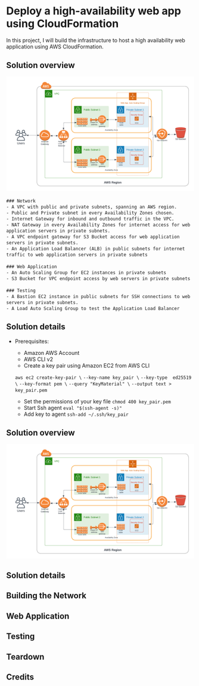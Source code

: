 # Deploy a high-availability web app using CloudFormation
In this project, I will build the infrastructure to host a high availability web application using AWS CloudFormation.
## Solution overview

![AWS Architecture diagram](/docs/images/cfn_arch.png)

    ### Network
    - A VPC with public and private subnets, spanning an AWS region.
    - Public and Private subnet in every Availability Zones chosen. 
    - Internet Gateway for inbound and outbound traffic in the VPC.
    - NAT Gateway in every Availability Zones for internet access for web application servers in private subnets.
    - A VPC endpoint gateway for S3 Bucket access for web application servers in private subnets.
    - An Application Load Balancer (ALB) in public subnets for internet traffic to web application servers in private subnets

    ### Web Application
    - An Auto Scaling Group for EC2 instances in private subnets
    - S3 Bucket for VPC endpoint access by web servers in private subnets

    ### Testing
    - A Bastion EC2 instance in public subnets for SSH connections to web servers in private subnets.
    - A Load Auto Scaling Group to test the Application Load Balancer


## Solution details
- Prerequisites:
    - Amazon AWS Account
    - AWS CLI v2
    - Create a key pair using Amazon EC2 from AWS CLI

    `aws ec2 create-key-pair \`
        `--key-name key_pair \`
        `--key-type  ed25519 \`
        `--key-format pem \`
        `--query "KeyMaterial" \`
        `--output text > key_pair.pem`
    
    - Set the permissions of your key file
    `chmod 400 key_pair.pem`
    - Start Ssh agent
    `eval "$(ssh-agent -s)"`
    - Add key to agent
    `ssh-add ~/.ssh/key_pair`

## Solution overview

![AWS Architecture diagram](/docs/images/cfn_arch.png)

## Solution details
## Building the Network


## Web Application 

## Testing


## Teardown


## Credits
